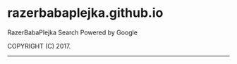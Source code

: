 # razerbabaplejka.github.io
RazerBabaPlejka Search Powered by Google

COPYRIGHT (C) 2017.

---------------------------------------------------------------------------------------------------------------------------
